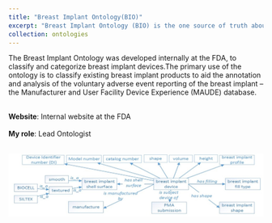 ```yaml
---
title: "Breast Implant Ontology(BIO)"
excerpt: "Breast Implant Ontology (BIO) is the one source of truth about Breast Implant Devices. It categorizes breast implants based on its characteristics and link to regulatory documents. <br/>"
collection: ontologies
---
```


The Breast Implant Ontology was developed internally at the FDA, to classify and categorize breast implant devices.The primary use of the ontology is to classify existing breast implant products to aid the annotation and analysis of the voluntary adverse event reporting of the breast implant – the Manufacturer and User Facility Device Experience (MAUDE) database.  <br/><br/>

**Website**: Internal website at the FDA <br/><br/>
**My role**: Lead Ontologist <br/><br/>

![Breast Implant Ontology Modeling](https://github.com/linikujp/asiyahlin/blob/master/images/BIO_Modeling.JPG)
